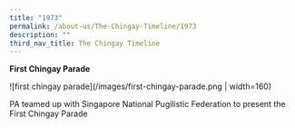 ```yaml
---
title: "1973"
permalink: /about-us/The-Chingay-Timeline/1973
description: ""
third_nav_title: The Chingay Timeline
---
```

**First Chingay Parade**

![first chingay parade](/images/first-chingay-parade.png | width=160)

PA teamed up with Singapore National Pugilistic Federation to present the First Chingay Parade